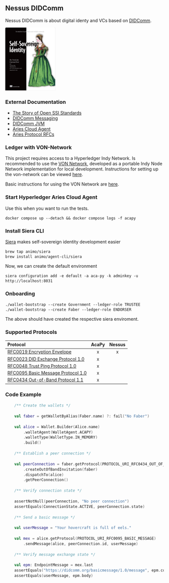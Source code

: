 ## Nessus DIDComm

Nessus DIDComm is about digital identy and VCs based on [DIDComm](https://identity.foundation/didcomm-messaging/spec/v2.0).

[<img src="docs/img/ssi-book.png" height="200" alt="self sovereign identity">](https://www.manning.com/books/self-sovereign-identity)

### External Documentation

* [The Story of Open SSI Standards](https://www.youtube.com/watch?v=RllH91rcFdE)
* [DIDComm Messaging](https://identity.foundation/didcomm-messaging/spec/v2.0)
* [DIDComm JVM](https://github.com/sicpa-dlab/didcomm-jvm)
* [Aries Cloud Agent](https://github.com/hyperledger/aries-cloudagent-python)
* [Aries Protocol RFCs](https://github.com/hyperledger/aries-rfcs/tree/main/features)

### Ledger with VON-Network

This project requires access to a Hyperledger Indy Network. Is recommended to use the [VON Network](https://github.com/bcgov/von-network), developed as a portable Indy Node Network implementation for local development. Instructions for setting up the von-network can be viewed [here](https://github.com/bcgov/von-network#running-the-network-locally).

Basic instructions for using the VON Network are [here](https://github.com/bcgov/von-network/blob/main/docs/UsingVONNetwork.md).

### Start Hyperledger Aries Cloud Agent

Use this when you want to run the tests.

```
docker compose up --detach && docker compose logs -f acapy
```

### Install Siera CLI

[Siera](https://siera.animo.id/) makes self-sovereign identity development easier

```
brew tap animo/siera
brew install animo/agent-cli/siera
```

Now, we can create the default environment

```
siera configuration add -e default -a aca-py -k adminkey -u http://localhost:8031
```

### Onboarding

```
./wallet-bootstrap --create Government --ledger-role TRUSTEE
./wallet-bootstrap --create Faber --ledger-role ENDORSER
```

The above should have created the respective siera enviroment.

### Supported Protocols

| Protocol                                      | AcaPy | Nessus |
|:----------------------------------------------|:-----:|:------:|
| [RFC0019 Encryption Envelope][rfc0019]        |   x   |   x    |
| [RFC0023 DID Exchange Protocol 1.0][rfc0023]  |   x   |        |
| [RFC0048 Trust Ping Protocol 1.0][rfc0048]    |   x   |        |
| [RFC0095 Basic Message Protocol 1.0][rfc0095] |   x   |        |
| [RFC0434 Out-of-Band Protocol 1.1][rfc0434]   |   x   |        |

[rfc0019]: https://github.com/hyperledger/aries-rfcs/tree/main/features/0019-encryption-envelope
[rfc0023]: https://github.com/hyperledger/aries-rfcs/tree/main/features/0023-did-exchange
[rfc0048]: https://github.com/hyperledger/aries-rfcs/tree/main/features/0048-trust-ping
[rfc0095]: https://github.com/hyperledger/aries-rfcs/tree/main/features/0095-basic-message
[rfc0434]: https://github.com/hyperledger/aries-rfcs/tree/main/features/0434-outofband

### Code Example

```kotlin
    /** Create the wallets */
    
    val faber = getWalletByAlias(Faber.name) ?: fail("No Faber")
    
    val alice = Wallet.Builder(Alice.name)
        .walletAgent(WalletAgent.ACAPY)
        .walletType(WalletType.IN_MEMORY)
        .build()
            
    /** Establish a peer connection */
    
    val peerConnection = faber.getProtocol(PROTOCOL_URI_RFC0434_OUT_OF_BAND_V1_1)
        .createOutOfBandInvitation(faber)
        .dispatchTo(alice)
        .getPeerConnection()
    
    /** Verify connection state */
    
    assertNotNull(peerConnection, "No peer connection")
    assertEquals(ConnectionState.ACTIVE, peerConnection.state)
    
    /** Send a basic message */
    
    val userMessage = "Your hovercraft is full of eels."
    
    val mex = alice.getProtocol(PROTOCOL_URI_RFC0095_BASIC_MESSAGE)
        .sendMessage(alice, peerConnection.id, userMessage)
    
    /** Verify message exchange state */
    
    val epm: EndpointMessage = mex.last
    assertEquals("https://didcomm.org/basicmessage/1.0/message", epm.contentUri)
    assertEquals(userMessage, epm.body)
```
